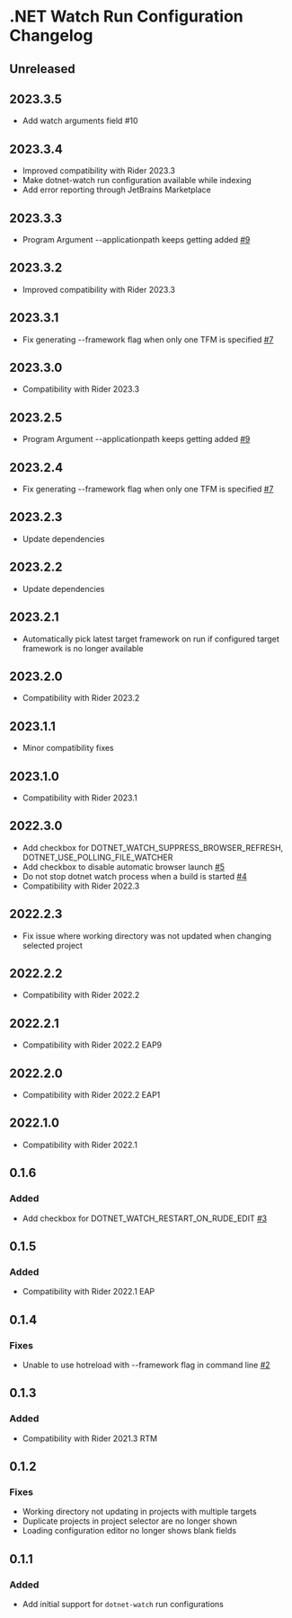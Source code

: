 <!-- Keep a Changelog guide -> https://keepachangelog.com -->

# .NET Watch Run Configuration Changelog

## Unreleased

## 2023.3.5
- Add watch arguments field #10

## 2023.3.4
- Improved compatibility with Rider 2023.3
- Make dotnet-watch run configuration available while indexing
- Add error reporting through JetBrains Marketplace

## 2023.3.3
- Program Argument --applicationpath keeps getting added [#9](https://github.com/maartenba/DotNetWatch/issues/9)

## 2023.3.2
- Improved compatibility with Rider 2023.3

## 2023.3.1
- Fix generating --framework flag when only one TFM is specified [#7](https://github.com/maartenba/DotNetWatch/issues/7)

## 2023.3.0
- Compatibility with Rider 2023.3

## 2023.2.5
- Program Argument --applicationpath keeps getting added [#9](https://github.com/maartenba/DotNetWatch/issues/9)

## 2023.2.4
- Fix generating --framework flag when only one TFM is specified [#7](https://github.com/maartenba/DotNetWatch/issues/7)

## 2023.2.3
- Update dependencies

## 2023.2.2
- Update dependencies

## 2023.2.1
- Automatically pick latest target framework on run if configured target framework is no longer available

## 2023.2.0
- Compatibility with Rider 2023.2

## 2023.1.1
- Minor compatibility fixes

## 2023.1.0
- Compatibility with Rider 2023.1

## 2022.3.0
- Add checkbox for DOTNET_WATCH_SUPPRESS_BROWSER_REFRESH, DOTNET_USE_POLLING_FILE_WATCHER
- Add checkbox to disable automatic browser launch [#5](https://github.com/maartenba/DotNetWatch/issues/5)
- Do not stop dotnet watch process when a build is started [#4](https://github.com/maartenba/DotNetWatch/issues/4)
- Compatibility with Rider 2022.3

## 2022.2.3
- Fix issue where working directory was not updated when changing selected project

## 2022.2.2
- Compatibility with Rider 2022.2

## 2022.2.1
- Compatibility with Rider 2022.2 EAP9

## 2022.2.0
- Compatibility with Rider 2022.2 EAP1

## 2022.1.0
- Compatibility with Rider 2022.1

## 0.1.6

### Added
- Add checkbox for DOTNET_WATCH_RESTART_ON_RUDE_EDIT [#3](https://github.com/maartenba/DotNetWatch/issues/3)

## 0.1.5

### Added
- Compatibility with Rider 2022.1 EAP

## 0.1.4

### Fixes
- Unable to use hotreload with --framework flag in command line [#2](https://github.com/maartenba/DotNetWatch/issues/2)

## 0.1.3

### Added
- Compatibility with Rider 2021.3 RTM

## 0.1.2

### Fixes
- Working directory not updating in projects with multiple targets
- Duplicate projects in project selector are no longer shown
- Loading configuration editor no longer shows blank fields

## 0.1.1

### Added
- Add initial support for `dotnet-watch` run configurations
